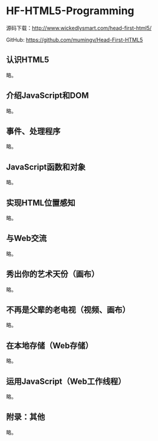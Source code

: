 # HF-HTML5-Programming

源码下载：http://www.wickedlysmart.com/head-first-html5/

GitHub: https://github.com/mumingv/Head-First-HTML5

## 认识HTML5

略。


## 介绍JavaScript和DOM

略。


## 事件、处理程序

略。


## JavaScript函数和对象

略。


## 实现HTML位置感知

略。


## 与Web交流

略。


## 秀出你的艺术天份（画布）

略。


## 不再是父辈的老电视（视频、画布）

略。


## 在本地存储（Web存储）

略。


## 运用JavaScript（Web工作线程）

略。


## 附录：其他

略。

